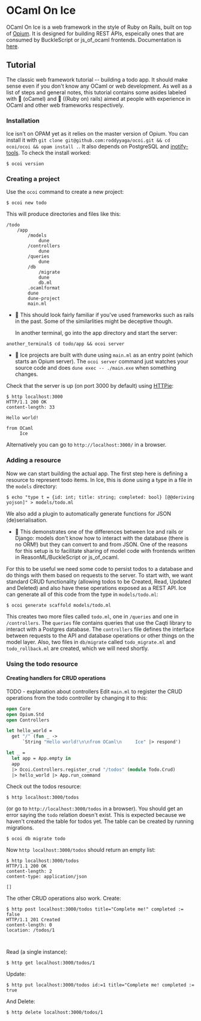 # OCaml On Ice
OCaml On Ice is a web framework in the style of Ruby on Rails, built on top of
[Opium](https://github.com/rgrinberg/opium). It is designed for building REST APIs, espeically ones that are consumed by
BuckleScript or js\_of\_ocaml frontends. Documentation is [here](https://roddyyaga.github.io/ocoi/ocoi/index.html).

## Tutorial
The classic web framework tutorial -- building a todo app. It should make sense even if you don't know any OCaml or web
development. As well as a list of steps and general notes, this tutorial contains some asides labeled with
:dromedary_camel: (oCamel) and :monorail: ((Ruby on) rails) aimed at people with experience in OCaml and other web
frameworks respectively.

### Installation
Ice isn't on OPAM yet as it relies on the master version of Opium. You can install it with `git clone git@github.com:roddyyaga/ocoi.git && cd ocoi/ocoi && opam install .`. It also depends on PostgreSQL and [inotify-tools](https://github.com/rvoicilas/inotify-tools/wiki).
To check the install worked:
```
$ ocoi version
```

### Creating a project
Use the `ocoi` command to create a new project:
```
$ ocoi new todo
```
This will produce directories and files like this:
```
/todo
    /app
        /models
            dune
        /controllers
            dune
        /queries
            dune
        /db
            /migrate
            dune
            db.ml
        .ocamlformat
        dune
        dune-project
        main.ml
```
- :monorail: This should look fairly familiar if you've used frameworks such as rails in the past. Some of the
  similarlities might be deceptive though.

  In another terminal, go into the app directory and start the server:
```
another_terminal$ cd todo/app && ocoi server
```
- :dromedary_camel: Ice projects are built with dune using `main.ml` as an entry point (which starts an Opium server).
  The `ocoi server` command just watches your source code and does `dune exec -- ./main.exe` when something changes.

Check that the server is up (on port 3000 by default) using [HTTPie](https://httpie.org/):
```
$ http localhost:3000
HTTP/1.1 200 OK
content-length: 33

Hello world!

from OCaml
     Ice

```
Alternatively you can go to `http://localhost:3000/` in a browser.

### Adding a resource
Now we can start building the actual app. The first step here is defining a resource to represent todo items. In Ice,
this is done using a type in a file in the `models` directory:
```
$ echo "type t = {id: int; title: string; completed: bool} [@@deriving yojson]" > models/todo.ml
```
We also add a plugin to automatically generate functions for JSON (de)serialisation.

- :monorail: This demonstrates one of the differences between Ice and rails or Django: models don't know how to
  interact with the database (there is no ORM!) but they can convert to and from JSON. One of the reasons for this setup
  is to facilitate sharing of model code with frontends written in ReasonML/BuckleScript or js\_of\_ocaml.

For this to be useful we need some code to persist todos to a database and do things with them based on requests to the
server. To start with, we want standard CRUD functionality (allowing todos to be Created, Read, Updated and Deleted)
and also have these operations exposed as a REST API. Ice can generate all of this code from the type in `models/todo.ml`:
```
$ ocoi generate scaffold models/todo.ml
```
This creates two more files called `todo.ml`, one in `/queries` and one in `/controllers`. The `queries` file contains
queries that use the Caqti library to interact with a Postgres database. The `controllers` file defines the interface
between requests to the API and database operations or other things on the model layer. Also, two files in
`db/migrate` called `todo_migrate.ml` and `todo_rollback.ml` are created, which we will need shortly.

### Using the todo resource
#### Creating handlers for CRUD operations
TODO - explanation about controllers
Edit `main.ml` to register the CRUD operations from the todo controller by changing it to this:
```ocaml
open Core
open Opium.Std
open Controllers

let hello_world =
  get "/" (fun _ ->
      `String "Hello world!\n\nfrom OCaml\n     Ice" |> respond')

let _ =
  let app = App.empty in
  app
  |> Ocoi.Controllers.register_crud "/todos" (module Todo.Crud)
  |> hello_world |> App.run_command
```
Check out the todos resource:
```
$ http localhost:3000/todos
```
(or go to `http://localhost:3000/todos` in a browser).
You should get an error saying the `todo` relation doesn't exist. This is expected because we haven't created the table
for todos yet. The table can be created by running migrations.
```
$ ocoi db migrate todo
```
Now `http localhost:3000/todos` should return an empty list:
```
$ http localhost:3000/todos
HTTP/1.1 200 OK
content-length: 2
content-type: application/json

[]

```

The other CRUD operations also work.
Create:
```
$ http post localhost:3000/todos title="Complete me!" completed := false
HTTP/1.1 201 Created
content-length: 0
location: /todos/1



```
Read (a single instance):
```
$ http get localhost:3000/todos/1
```
Update:
```
$ http put localhost:3000/todos id:=1 title="Complete me! completed := true
```
And Delete:
```
$ http delete localhost:3000/todos/1
```
